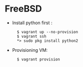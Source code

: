 # FreeBSD

* Install python first :

        $ vagrant up --no-provision
        $ vagrant ssh
        *> sudo pkg install python2

* Provisioning VM:

        $ vagrant provision
